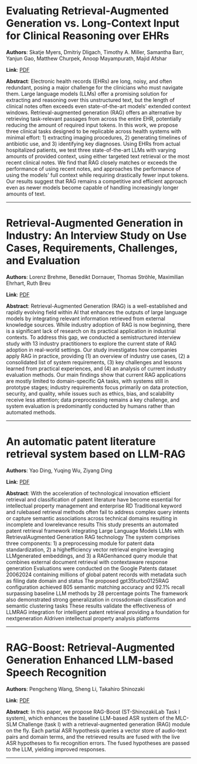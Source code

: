 # Evaluating Retrieval-Augmented Generation vs. Long-Context Input for Clinical Reasoning over EHRs 

**Authors**: Skatje Myers, Dmitriy Dligach, Timothy A. Miller, Samantha Barr, Yanjun Gao, Matthew Churpek, Anoop Mayampurath, Majid Afshar  

**Link**: [PDF](https://arxiv.org/pdf/2508.14817)  

**Abstract**: Electronic health records (EHRs) are long, noisy, and often redundant, posing a major challenge for the clinicians who must navigate them. Large language models (LLMs) offer a promising solution for extracting and reasoning over this unstructured text, but the length of clinical notes often exceeds even state-of-the-art models' extended context windows. Retrieval-augmented generation (RAG) offers an alternative by retrieving task-relevant passages from across the entire EHR, potentially reducing the amount of required input tokens. In this work, we propose three clinical tasks designed to be replicable across health systems with minimal effort: 1) extracting imaging procedures, 2) generating timelines of antibiotic use, and 3) identifying key diagnoses. Using EHRs from actual hospitalized patients, we test three state-of-the-art LLMs with varying amounts of provided context, using either targeted text retrieval or the most recent clinical notes. We find that RAG closely matches or exceeds the performance of using recent notes, and approaches the performance of using the models' full context while requiring drastically fewer input tokens. Our results suggest that RAG remains a competitive and efficient approach even as newer models become capable of handling increasingly longer amounts of text. 

---
# Retrieval-Augmented Generation in Industry: An Interview Study on Use Cases, Requirements, Challenges, and Evaluation 

**Authors**: Lorenz Brehme, Benedikt Dornauer, Thomas Ströhle, Maximilian Ehrhart, Ruth Breu  

**Link**: [PDF](https://arxiv.org/pdf/2508.14066)  

**Abstract**: Retrieval-Augmented Generation (RAG) is a well-established and rapidly evolving field within AI that enhances the outputs of large language models by integrating relevant information retrieved from external knowledge sources. While industry adoption of RAG is now beginning, there is a significant lack of research on its practical application in industrial contexts. To address this gap, we conducted a semistructured interview study with 13 industry practitioners to explore the current state of RAG adoption in real-world settings. Our study investigates how companies apply RAG in practice, providing (1) an overview of industry use cases, (2) a consolidated list of system requirements, (3) key challenges and lessons learned from practical experiences, and (4) an analysis of current industry evaluation methods. Our main findings show that current RAG applications are mostly limited to domain-specific QA tasks, with systems still in prototype stages; industry requirements focus primarily on data protection, security, and quality, while issues such as ethics, bias, and scalability receive less attention; data preprocessing remains a key challenge, and system evaluation is predominantly conducted by humans rather than automated methods. 

---
# An automatic patent literature retrieval system based on LLM-RAG 

**Authors**: Yao Ding, Yuqing Wu, Ziyang Ding  

**Link**: [PDF](https://arxiv.org/pdf/2508.14064)  

**Abstract**: With the acceleration of technological innovation efficient retrieval and classification of patent literature have become essential for intellectual property management and enterprise RD Traditional keyword and rulebased retrieval methods often fail to address complex query intents or capture semantic associations across technical domains resulting in incomplete and lowrelevance results This study presents an automated patent retrieval framework integrating Large Language Models LLMs with RetrievalAugmented Generation RAG technology The system comprises three components: 1) a preprocessing module for patent data standardization, 2) a highefficiency vector retrieval engine leveraging LLMgenerated embeddings, and 3) a RAGenhanced query module that combines external document retrieval with contextaware response generation Evaluations were conducted on the Google Patents dataset 20062024 containing millions of global patent records with metadata such as filing date domain and status The proposed gpt35turbo0125RAG configuration achieved 805 semantic matching accuracy and 92.1% recall surpassing baseline LLM methods by 28 percentage points The framework also demonstrated strong generalization in crossdomain classification and semantic clustering tasks These results validate the effectiveness of LLMRAG integration for intelligent patent retrieval providing a foundation for nextgeneration AIdriven intellectual property analysis platforms 

---
# RAG-Boost: Retrieval-Augmented Generation Enhanced LLM-based Speech Recognition 

**Authors**: Pengcheng Wang, Sheng Li, Takahiro Shinozaki  

**Link**: [PDF](https://arxiv.org/pdf/2508.14048)  

**Abstract**: In this paper, we propose RAG-Boost (ST-ShinozakiLab Task I system), which enhances the baseline LLM-based ASR system of the MLC-SLM Challenge (task I) with a retrieval-augmented generation (RAG) module on the fly. Each partial ASR hypothesis queries a vector store of audio-text pairs and domain terms, and the retrieved results are fused with the live ASR hypotheses to fix recognition errors. The fused hypotheses are passed to the LLM, yielding improved responses. 

---
